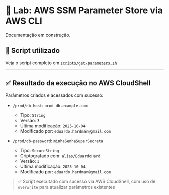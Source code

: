 # 🔐 Lab: AWS SSM Parameter Store via AWS CLI
Documentação em construção.

## 📜 Script utilizado

Veja o script completo em [`scripts/get-parameters.sh`](scripts/get-parameters.sh)

---

## ✅ Resultado da execução no AWS CloudShell

Parâmetros criados e acessados com sucesso:

- `/prod/db-host`: `prod-db.example.com`  
  - Tipo: `String`  
  - Versão: `3`  
  - Última modificação: `2025-10-04`  
  - Modificado por: `eduardo.hardman@gmail.com`

- `/prod/db-password`: `minhaSenhaSuperSecreta`  
  - Tipo: `SecureString`  
  - Criptografado com: `alias/EduardoHard`  
  - Versão: `3`  
  - Última modificação: `2025-10-04`  
  - Modificado por: `eduardo.hardman@gmail.com`

> ✅ Script executado com sucesso via AWS CloudShell, com uso de `--overwrite` para atualizar parâmetros existentes
